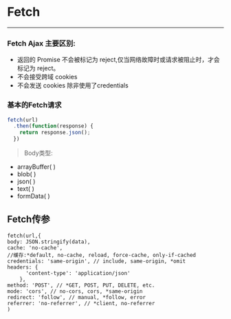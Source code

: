 # Fetch
---
### Fetch Ajax 主要区别:
- 返回的 Promise 不会被标记为 reject,仅当网络故障时或请求被阻止时，才会标记为 reject。
- 不会接受跨域 cookies
- 不会发送 cookies 除非使用了credentials

### 基本的Fetch请求

```javascript
fetch(url)
  .then(function(response) {
    return response.json();
  })
```
> Body类型:

- arrayBuffer( )
- blob( )
- json( )
- text( )
- formData( )

## Fetch传参

```
fetch(url,{
body: JSON.stringify(data),
cache: 'no-cache', 
//缓存:*default, no-cache, reload, force-cache, only-if-cached
credentials: 'same-origin', // include, same-origin, *omit
headers: {
      'content-type': 'application/json'
    },
method: 'POST', // *GET, POST, PUT, DELETE, etc.
mode: 'cors', // no-cors, cors, *same-origin
redirect: 'follow', // manual, *follow, error
referrer: 'no-referrer', // *client, no-referrer 
)
```
 